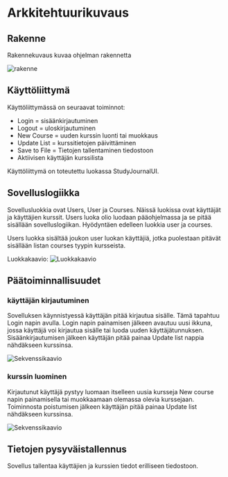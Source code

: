 # Arkkitehtuurikuvaus

## Rakenne

Rakennekuvaus kuvaa ohjelman rakennetta

![rakenne](https://github.com/forstjoh/ot-harjoitustyo/blob/master/ot-harjoitustyo-master/Opintojenseurantajarjestelma/dokumentointi/kuvat/rakenne.png)

## Käyttöliittymä

Käyttöliittymässä on seuraavat toiminnot:
* Login = sisäänkirjautuminen
* Logout = uloskirjautuminen
* New Course = uuden kurssin luonti tai muokkaus
* Update List = kurssitietojen päivittäminen
* Save to File = Tietojen tallentaminen tiedostoon
* Aktiivisen käyttäjän kurssilista

Käyttöliittymä on toteutettu luokassa StudyJournalUI.

## Sovelluslogiikka

Sovellusluokkia ovat Users, User ja Courses. Näissä luokissa ovat käyttäjät ja
käyttäjien kurssit.
Users luoka olio luodaan pääohjelmassa ja se pitää sisällään sovelluslogiikan.
Hyödyntäen edelleen luokkia user ja courses.

Users luokka sisältää joukon user luokan käyttäjiä, jotka puolestaan pitävät 
sisällään listan courses tyypin kursseista.

Luokkakaavio:
![Luokkakaavio](https://github.com/forstjoh/ot-harjoitustyo/blob/master/ot-harjoitustyo-master/Opintojenseurantajarjestelma/dokumentointi/kuvat/luokkakaavio.png)


## Päätoiminnallisuudet

### käyttäjän kirjautuminen

Sovelluksen käynnistyessä käyttäjän pitää kirjautua sisälle. Tämä tapahtuu
Login napin avulla.
Login napin painamisen jälkeen avautuu uusi ikkuna, jossa käyttäjä voi 
kirjautua sisälle tai luoda uuden käyttäjätunnuksen.
Sisäänkirjautumisen jälkeen käyttäjän pitää painaa Update list nappia 
nähdäkseen kurssinsa.

![Sekvenssikaavio](https://github.com/forstjoh/ot-harjoitustyo/blob/master/ot-harjoitustyo-master/Opintojenseurantajarjestelma/dokumentointi/kuvat/sekvenssi1.png)

### kurssin luominen

Kirjautunut käyttäjä pystyy luomaan itselleen uusia kursseja New course 
napin painamisella tai muokkaamaan olemassa olevia kurssejaan. Toiminnosta 
poistumisen jälkeen käyttäjän pitää painaa Update list nähdäkseen kurssinsa.

![Sekvenssikaavio](https://github.com/forstjoh/ot-harjoitustyo/blob/master/ot-harjoitustyo-master/Opintojenseurantajarjestelma/dokumentointi/kuvat/sekvenssi2.jpg)

## Tietojen pysyväistallennus 

Sovellus tallentaa käyttäjien ja kurssien tiedot erilliseen tiedostoon. 
